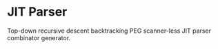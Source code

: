 # JIT Parser

Top-down recursive descent backtracking PEG scanner-less JIT parser combinator
generator.
